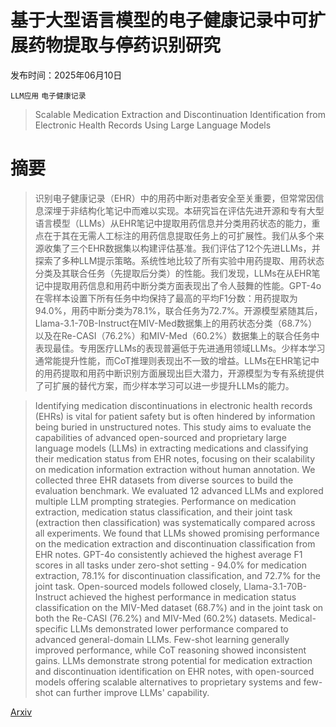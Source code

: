 # 基于大型语言模型的电子健康记录中可扩展药物提取与停药识别研究

发布时间：2025年06月10日

`LLM应用` `电子健康记录`

> Scalable Medication Extraction and Discontinuation Identification from Electronic Health Records Using Large Language Models

# 摘要

> 识别电子健康记录（EHR）中的用药中断对患者安全至关重要，但常常因信息深埋于非结构化笔记中而难以实现。本研究旨在评估先进开源和专有大型语言模型（LLMs）从EHR笔记中提取用药信息并分类用药状态的能力，重点在于其在无需人工标注的用药信息提取任务上的可扩展性。我们从多个来源收集了三个EHR数据集以构建评估基准。我们评估了12个先进LLMs，并探索了多种LLM提示策略。系统性地比较了所有实验中用药提取、用药状态分类及其联合任务（先提取后分类）的性能。我们发现，LLMs在从EHR笔记中提取用药信息和用药中断分类方面表现出了令人鼓舞的性能。GPT-4o在零样本设置下所有任务中均保持了最高的平均F1分数：用药提取为94.0%，用药中断分类为78.1%，联合任务为72.7%。开源模型紧随其后，Llama-3.1-70B-Instruct在MIV-Med数据集上的用药状态分类（68.7%）以及在Re-CASI（76.2%）和MIV-Med（60.2%）数据集上的联合任务中表现最佳。专用医疗LLMs的表现普遍低于先进通用领域LLMs。少样本学习通常能提升性能，而CoT推理则表现出不一致的增益。LLMs在EHR笔记中的用药提取和用药中断识别方面展现出巨大潜力，开源模型为专有系统提供了可扩展的替代方案，而少样本学习可以进一步提升LLMs的能力。

> Identifying medication discontinuations in electronic health records (EHRs) is vital for patient safety but is often hindered by information being buried in unstructured notes. This study aims to evaluate the capabilities of advanced open-sourced and proprietary large language models (LLMs) in extracting medications and classifying their medication status from EHR notes, focusing on their scalability on medication information extraction without human annotation. We collected three EHR datasets from diverse sources to build the evaluation benchmark. We evaluated 12 advanced LLMs and explored multiple LLM prompting strategies. Performance on medication extraction, medication status classification, and their joint task (extraction then classification) was systematically compared across all experiments. We found that LLMs showed promising performance on the medication extraction and discontinuation classification from EHR notes. GPT-4o consistently achieved the highest average F1 scores in all tasks under zero-shot setting - 94.0% for medication extraction, 78.1% for discontinuation classification, and 72.7% for the joint task. Open-sourced models followed closely, Llama-3.1-70B-Instruct achieved the highest performance in medication status classification on the MIV-Med dataset (68.7%) and in the joint task on both the Re-CASI (76.2%) and MIV-Med (60.2%) datasets. Medical-specific LLMs demonstrated lower performance compared to advanced general-domain LLMs. Few-shot learning generally improved performance, while CoT reasoning showed inconsistent gains. LLMs demonstrate strong potential for medication extraction and discontinuation identification on EHR notes, with open-sourced models offering scalable alternatives to proprietary systems and few-shot can further improve LLMs' capability.

[Arxiv](https://arxiv.org/abs/2506.11137)